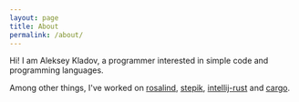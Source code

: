 ```yaml
---
layout: page
title: About
permalink: /about/
---
```


Hi! I am Aleksey Kladov, a programmer interested in simple code
and programming languages.  

Among other things, I've worked on [rosalind],
[stepik], [intellij-rust] and [cargo].

[rosalind]: http://rosalind.info
[stepik]: https://stepik.org
[intellij-rust]: https://github.com/intellij-rust/intellij-rust
[cargo]: https://github.com/rust-lang/cargo
